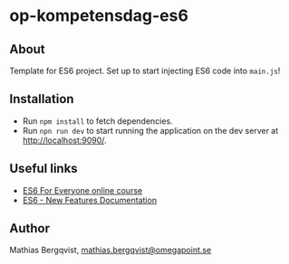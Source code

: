 # op-kompetensdag-es6

## About
Template for ES6 project. Set up to start injecting ES6 code into `main.js`!

## Installation
- Run `npm install` to fetch dependencies.
- Run `npn run dev` to start running the application on the dev server at [http://localhost:9090/](http://localhost:9090/).

## Useful links
- [ES6 For Everyone online course](https://es6.io/)
- [ES6 - New Features Documentation](http://es6-features.org/)

## Author
Mathias Bergqvist, mathias.bergqvist@omegapoint.se
